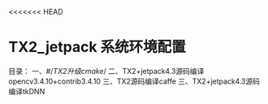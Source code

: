 <<<<<<< HEAD
# TX2_jetpack 系统环境配置
目录：
一、#/*TX2升级cmake*/
二、TX2+jetpack4.3源码编译opencv3.4.10+contrib3.4.10
三、TX2源码编译caffe
三、TX2+jetpack4.3源码编译tkDNN